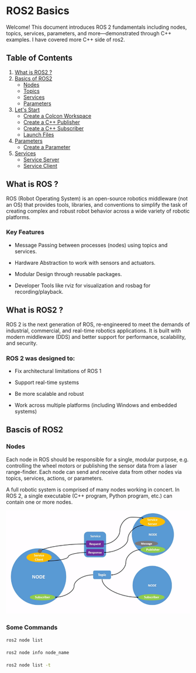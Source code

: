 # ROS2 Basics

Welcome! This document introduces ROS 2 fundamentals including nodes, topics, services, parameters, and more—demonstrated through C++ examples.
I have covered more C++ side of ros2.

## Table of Contents

1. [What is ROS2 ?](#what-is-ros-2)
2. [Basics of ROS2](#basics-of-ros-2)  
   - [Nodes](#nodes)  
   - [Topics](#topics)  
   - [Services](#services)  
   - [Parameters](#parameters)  
3. [Let's Start](#lets-start)  
   - [Create a Colcon Workspace](#create-a-colcon-workspace)  
   - [Create a C++ Publisher](#create-a-c-publisher)  
   - [Create a C++ Subscriber](#create-a-c-subscriber)  
   - [Launch Files](#launch-files)  
4. [Parameters](#parameters-1)  
   - [Create a Parameter](#create-a-parameter)  
5. [Services](#services-1)  
   - [Service Server](#service-server)  
   - [Service Client](#service-client)

## What is ROS ?

ROS (Robot Operating System) is an open-source robotics middleware (not an OS) that provides tools, libraries, and conventions to simplify the task of creating complex and robust robot behavior across a wide variety of robotic platforms.

### Key Features 

   - Message Passing between processes (nodes) using topics and services.

   - Hardware Abstraction to work with sensors and actuators.

   - Modular Design through reusable packages.

   - Developer Tools like rviz for visualization and rosbag for recording/playback.

## What is ROS2 ?

ROS 2 is the next generation of ROS, re-engineered to meet the demands of industrial, commercial, and real-time robotics applications. It is built with modern middleware (DDS) and better support for performance, scalability, and security.

### ROS 2 was designed to:

   - Fix architectural limitations of ROS 1

   - Support real-time systems

   - Be more scalable and robust

   - Work across multiple platforms (including Windows and embedded systems)

## Bascis of ROS2

### Nodes

Each node in ROS should be responsible for a single, modular purpose, e.g. controlling the wheel motors or publishing the sensor data from a laser range-finder. Each node can send and receive data from other nodes via topics, services, actions, or parameters.

A full robotic system is comprised of many nodes working in concert. In ROS 2, a single executable (C++ program, Python program, etc.) can contain one or more nodes.

![Nodes](/images/Nodes.gif)

### Some Commands 

```bash
ros2 node list

ros2 node info node_name

ros2 node list -t
```
